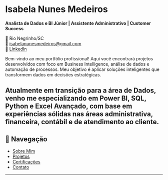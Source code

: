 # Isabela Nunes Medeiros

**Analista de Dados e BI Júnior | Assistente Administrativo | Customer Success**

📍 Rio Negrinho/SC  
📧 isabelanunesmedeiros@gmail.com  
🔗 [LinkedIn](https://www.linkedin.com/in/isabelanunesmedeiros/)  

Bem-vindo ao meu portfólio profissional! Aqui você encontrará projetos desenvolvidos com foco em Business Intelligence, análise de dados e automação de processos. Meu objetivo é aplicar soluções inteligentes que transformem dados em decisões estratégicas.

Atualmente em transição para a área de Dados, venho me especializando em Power BI, SQL, Python e Excel Avançado, com base em experiências sólidas nas áreas administrativa, financeira, contábil e de atendimento ao cliente.
---

## 🔗 Navegação

- [Sobre Mim](about.md)
- [Projetos](projects.md)
- [Certificações](certifications.md)
- [Contato](contact.md)

---
